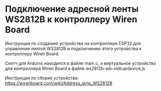 # Подключение адресной ленты WS2812B к контроллеру Wiren Board

Инструкция по созданию устройства на контроллере ESP32 для управления лентой WS2812B и подключению этого устройства к контроллеру Wiren Board.

Скетч для Arduino находится в файле main.c, а виртуальное устройство для контроллера Wiren Board в файле ws2812b-wb-vidtualdevice.js

Инструкция по сборке устройства: https://wirenboard.com/wiki/Address_strip_WS2812B
